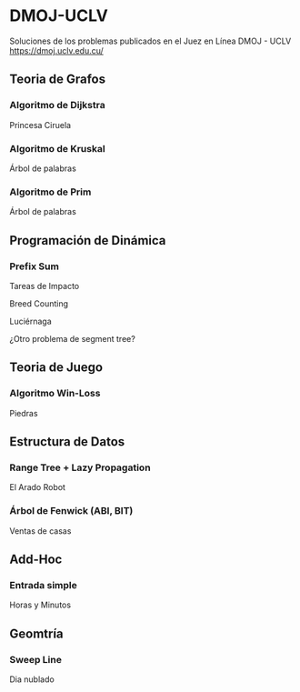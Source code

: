 # DMOJ-UCLV
Soluciones de los problemas publicados en el Juez en Línea DMOJ - UCLV https://dmoj.uclv.edu.cu/

## Teoria de Grafos

### Algoritmo de Dijkstra

Princesa Ciruela

### Algoritmo de Kruskal

Árbol de palabras

### Algoritmo de Prim

Árbol de palabras



## Programación de Dinámica 

### Prefix Sum

Tareas de Impacto

Breed Counting

Luciérnaga

¿Otro problema de segment tree?



## Teoria de Juego

### Algoritmo Win-Loss

Piedras



## Estructura de Datos 

### Range Tree + Lazy Propagation

El Arado Robot

### Árbol de Fenwick (ABI, BIT)

Ventas de casas


## Add-Hoc

### Entrada simple

Horas y Minutos


## Geomtría

### Sweep Line

Dia nublado
